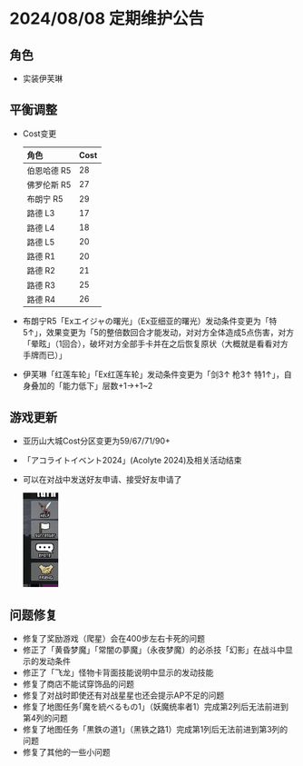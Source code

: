 # 2024/08/08 定期维护公告

## 角色

- 实装伊芙琳

## 平衡调整

- Cost变更

  | 角色        | Cost |
  | ----------- | ---- |
  | 伯恩哈德 R5 | 28   |
  | 佛罗伦斯 R5 | 27   |
  | 布朗宁 R5   | 29   |
  | 路德 L3     | 17   |
  | 路德 L4     | 18   |
  | 路德 L5     | 20   |
  | 路德 R1     | 20   |
  | 路德 R2     | 21   |
  | 路德 R3     | 25   |
  | 路德 R4     | 26   |

- 布朗宁R5「Exエイジャの曙光」（Ex亚细亚的曙光）发动条件变更为「特5↑」，效果变更为「5的整倍数回合才能发动，对对方全体造成5点伤害，对方「晕眩」（1回合），破坏对方全部手卡并在之后恢复原状（大概就是看看对方手牌而已）」

- 伊芙琳「红莲车轮」「Ex红莲车轮」发动条件变更为「剑3↑ 枪3↑ 特1↑」，自身叠加的「能力低下」层数+1→+1~2

## 游戏更新

- 亚历山大城Cost分区变更为59/67/71/90+

- 「アコライトイベント2024」(Acolyte 2024)及相关活动结束

- 可以在对战中发送好友申请、接受好友申请了

  ![添加好友](../imgs/add_friend_in_battle.png)

## 问题修复

- 修复了奖励游戏（爬星）会在400步左右卡死的问题
- 修正了「黄昏梦魔」「常闇の夢魔」（永夜梦魔）的必杀技「幻影」在战斗中显示的发动条件
- 修正了「飞龙」怪物卡背面技能说明中显示的发动技能
- 修复了商店不能试穿饰品的问题
- 修复了对战时即使还有对战星星也还会提示AP不足的问题
- 修复了地图任务｢魔を統べるもの1｣（妖魔统率者1）完成第2列后无法前进到第4列的问题
- 修复了地图任务「黒鉄の道1」（黑铁之路1）完成第1列后无法前进到第3列的问题
- 修复了其他的一些小问题

